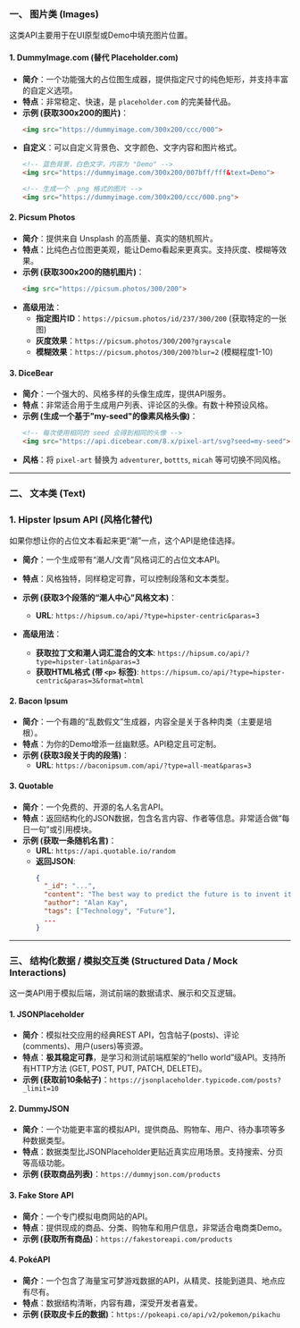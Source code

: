 ### 一、 图片类 (Images)

这类API主要用于在UI原型或Demo中填充图片位置。

#### 1. DummyImage.com (替代 Placeholder.com)

*   **简介**：一个功能强大的占位图生成器，提供指定尺寸的纯色矩形，并支持丰富的自定义选项。
*   **特点**：非常稳定、快速，是 `placeholder.com` 的完美替代品。
*   **示例 (获取300x200的图片)**：
    ```html
    <img src="https://dummyimage.com/300x200/ccc/000">
    ```
*   **自定义**：可以自定义背景色、文字颜色、文字内容和图片格式。
    ```html
    <!-- 蓝色背景，白色文字，内容为 "Demo" -->
    <img src="https://dummyimage.com/300x200/007bff/fff&text=Demo">
    
    <!-- 生成一个 .png 格式的图片 -->
    <img src="https://dummyimage.com/300x200/ccc/000.png">
    ```

#### 2. Picsum Photos

*   **简介**：提供来自 Unsplash 的高质量、真实的随机照片。
*   **特点**：比纯色占位图更美观，能让Demo看起来更真实。支持灰度、模糊等效果。
*   **示例 (获取300x200的随机图片)**：
    ```html
    <img src="https://picsum.photos/300/200">
    ```
*   **高级用法**：
    *   **指定图片ID**：`https://picsum.photos/id/237/300/200` (获取特定的一张图)
    *   **灰度效果**：`https://picsum.photos/300/200?grayscale`
    *   **模糊效果**：`https://picsum.photos/300/200?blur=2` (模糊程度1-10)


#### 3. DiceBear

*   **简介**：一个强大的、风格多样的头像生成库，提供API服务。
*   **特点**：非常适合用于生成用户列表、评论区的头像。有数十种预设风格。
*   **示例 (生成一个基于"my-seed"的像素风格头像)**：
    ```html
    <!-- 每次使用相同的 seed 会得到相同的头像 -->
    <img src="https://api.dicebear.com/8.x/pixel-art/svg?seed=my-seed">
    ```
*   **风格**：将 `pixel-art` 替换为 `adventurer`, `bottts`, `micah` 等可切换不同风格。

---

### 二、 文本类 (Text)

### 1. Hipster Ipsum API (风格化替代)

如果你想让你的占位文本看起来更“潮”一点，这个API是绝佳选择。

*   **简介**：一个生成带有“潮人/文青”风格词汇的占位文本API。
*   **特点**：风格独特，同样稳定可靠，可以控制段落和文本类型。
*   **示例 (获取3个段落的“潮人中心”风格文本)**：
    *   **URL**: `https://hipsum.co/api/?type=hipster-centric&paras=3`

*   **高级用法**：
    *   **获取拉丁文和潮人词汇混合的文本**: `https://hipsum.co/api/?type=hipster-latin&paras=3`
    *   **获取HTML格式 (带 `<p>` 标签)**: `https://hipsum.co/api/?type=hipster-centric&paras=3&format=html`

#### 2. Bacon Ipsum

*   **简介**：一个有趣的“乱数假文”生成器，内容全是关于各种肉类（主要是培根）。
*   **特点**：为你的Demo增添一丝幽默感。API稳定且可定制。
*   **示例 (获取3段关于肉的段落)**：
    *   **URL**: `https://baconipsum.com/api/?type=all-meat&paras=3`

#### 3. Quotable

*   **简介**：一个免费的、开源的名人名言API。
*   **特点**：返回结构化的JSON数据，包含名言内容、作者等信息。非常适合做“每日一句”或引用模块。
*   **示例 (获取一条随机名言)**：
    *   **URL**: `https://api.quotable.io/random`
    *   **返回JSON**:
        ```json
        {
          "_id": "...",
          "content": "The best way to predict the future is to invent it.",
          "author": "Alan Kay",
          "tags": ["Technology", "Future"],
          ...
        }
        ```

---

### 三、 结构化数据 / 模拟交互类 (Structured Data / Mock Interactions)

这一类API用于模拟后端，测试前端的数据请求、展示和交互逻辑。

#### 1. JSONPlaceholder

*   **简介**：模拟社交应用的经典REST API，包含帖子(posts)、评论(comments)、用户(users)等资源。
*   **特点**：**极其稳定可靠**，是学习和测试前端框架的“hello world”级API。支持所有HTTP方法 (GET, POST, PUT, PATCH, DELETE)。
*   **示例 (获取前10条帖子)**：`https://jsonplaceholder.typicode.com/posts?_limit=10`

#### 2. DummyJSON

*   **简介**：一个功能更丰富的模拟API，提供商品、购物车、用户、待办事项等多种数据类型。
*   **特点**：数据类型比JSONPlaceholder更贴近真实应用场景。支持搜索、分页等高级功能。
*   **示例 (获取商品列表)**：`https://dummyjson.com/products`

#### 3. Fake Store API

*   **简介**：一个专门模拟电商网站的API。
*   **特点**：提供现成的商品、分类、购物车和用户信息，非常适合电商类Demo。
*   **示例 (获取所有商品)**：`https://fakestoreapi.com/products`

#### 4. PokéAPI

*   **简介**：一个包含了海量宝可梦游戏数据的API，从精灵、技能到道具、地点应有尽有。
*   **特点**：数据结构清晰，内容有趣，深受开发者喜爱。
*   **示例 (获取皮卡丘的数据)**：`https://pokeapi.co/api/v2/pokemon/pikachu`
